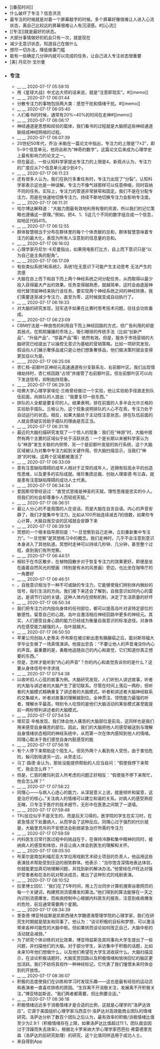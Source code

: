 - [[番茄时间]]
- 什么破坏了专注？信息洪流
- 最专注的时候就是对着一个屏幕敲字的时候。多个屏幕好像很难让人进入心流状态，离自己比较远的屏幕很难让人有沉浸感。#[[心流]]
- [[专注]]就是最好的状态。
- 大部分事情做好的机会只有一次，就是现在
- 减少无意识状态，知道自己在做什么
- 想尽一切办法，降低做事门槛
- 能有一些确定几分钟内就可以完成的任务，让自己进入专注状态很重要
- [美] 丹尼尔·戈尔曼
- ### 专注
    - __ __ 2020-07-17 05:59:10
    - 用《星球大战》中尤达大师的话来说，就是“注意即现实”。#[[memo]]
    - __ __ 2020-07-17 06:01:44
    - 分散专注力的事物包括两大类：感觉干扰和情绪干扰。#[[memo]]
    - __ __ 2020-07-17 06:05:40
    - 人们看书的时候，通常有20%~40%的时间在走神#[[memo]]
    - __ __ 2020-07-17 06:06:17
    - 神经通道是思想和经验的载体，我们看书的过程就是大脑把这些神经通道联结成神经网络的过程。
    - __ __ 2020-07-17 06:07:39
    - 20世纪50年代，乔治·米勒在一篇论文中指出，专注力的上限是“7±2”，即5~9个信息单元，他将此称为“神奇的数字”。这篇论文后来成为心理学史上最有影响力的论文之一。
    - 但在最近，一些认知科学家提出专注力的上限是4。新观点认为，专注力的广度应从7个信息单元减少到4个。
    - __ __ 2020-07-17 06:11:23
    - 还有很多人认为，我们在执行多重任务时，专注力出现了“分裂”。认知科学家表示这也是一种误解。专注力不像气球那样可以任意伸缩，同时容纳不同的任务。实际上，专注力的管道非常狭窄和固定。我们不是在分配专注力，而是在快速地切换专注力。持续不断地切换专注力会影响专注度。
    - __ __ 2020-07-17 06:11:31
    - 哈尔博达解释道：“大脑力图最有效地利用有限的资源，所以我们的记忆策略也遵循这一原理。”例如，把4、1、5这几个不同的数字组合成一个信息，如地区代码415。
    - __ __ 2020-07-17 06:12:55
    - 群体智慧相当于分布在群体里的每个个体贡献的总和，群体智慧意味着专注力的最大化，表现为所有人注意到的信息量的总和。
    - __ __ 2020-07-17 06:16:02
    - 心理学家丹尼尔·卡尼曼指出，如果用电影打比方，自上而下意识只是“以为自己是主角的配角”。
    - __ __ 2020-07-17 06:17:09
    - 有些类似系统1和系统2，系统1在无意识下可能产生主动思考 无法产生的灵感
    - 大脑在自上而下和自下而上两个神经系统之间分配任务，从而取得以最少投入获得最大产出的效果。任务变得越熟悉，就越简单，这时会由底层神经代替顶层神经来执行该任务。要实现两个神经系统之间的神经转换，我们需要逐渐减少专注力，直至为零，这时候就变成自动执行了。
    - __ __ 2020-07-17 06:19:33
    - 对大脑的研究发现，冠军选手如果在比赛时思考技术问题，往往会功败垂成。
    - __ __ 2020-07-17 06:23:09
    - CBM疗法是一种良性的利用自下而上神经回路的方式，但广告利用的却是其弱点。在熙熙攘攘的市场上，吸引眼球的传统手法（比如“创新产品”、“升级产品”、“惊喜产品”等）依然有效。但是，服务于市场营销的大脑研究已经提出了以操控无意识为基础的营销策略。比如一项研究发现，假设向人们展示奢侈品或只是让他们想象奢侈品，他们做决策时就会变得更加自以为是。
    - __ __ 2020-07-17 06:25:06
    - 杏仁核–前额叶区神经元高速通道有分支联系左、右前额叶区。我们出现情绪劫持时，杏仁核回路“占领”并接管了右前额叶区。但左前额叶区可以向下发送信号，抑制劫持现象。
    - __ __ 2020-07-17 06:29:30
    - 哈佛大学心理学家埃伦·兰格曾经做过一个实验，他让实验助手径直走到队伍前面，向排队的人提出：“我要复印一些东西。”
    - 排队的人全都是要复印的人。结果表明，排在前面的人多半会允许兰格的实验助手插队。兰格认为，这个现象说明排队的人心不在焉，专注力处于自动运行的状态。相反，如果大脑处于主动性注意状态，排在队伍前面的人就会质疑实验助手插队的理由是否正当。
    - __ __ 2020-07-17 06:31:16
    - 最近的大脑扫描研究发现了一个惊人的现象：我们在“神游”时，大脑中居然有两个主要的区域似乎处于活跃状态：一个是长期以来被科学家认为与“神游”发生关联的内侧带，另一个是前额叶皮层的执行系统，这个大脑区域被认为对集中专注力起到关键作用。但大脑扫描显示，当我们“神游”的时候，这两个区域都被激活了
    - __ __ 2020-07-17 06:33:09
    - 患有注意缺陷障碍的成年人相对于正常的成年人，还拥有较高水平的创造性思维，以及更多的实际成就。维珍集团总裁、创始人理查德·布兰森，就是患有注意缺陷障碍的成功人士代表。
    - __ __ 2020-07-17 06:34:34
    - 爱因斯坦曾经说过：“直觉式思维是神圣的天赋，理性思维是忠实的仆人。但我们的社会却尊重仆人而轻视天赋。”
    - __ __ 2020-07-17 06:36:51
    - 最让人分心的不是周围的人在说话，而是大脑在自言自语。内心的声音安静了，我们才能集中专注力。比如从100开始连续减去7的倍数，如果你专心计算，大脑自我交谈的区域就会安静下来
    - __ __ 2020-07-17 06:39:59
    - 冥想的一个根本指导原则是：“一旦觉察到自己走神，立刻重新集中专注力”。“一旦觉察”是冥想练习中的概念。我们走神时，几乎不会注意到意识本身进入了其他轨道。冥想时走神可以持续几秒钟、几分钟，甚至整个过程，直到我们有所觉察。
    - __ __ 2020-07-17 06:44:51
    - 相较于在市区散步，在植物园散步对于恢复专注力的效果更好。即便是坐在画着自然风光的壁画（特别是有水的风景画）旁边，也比坐在咖啡厅的一角要好
    - __ __ 2020-07-17 06:46:51
    - ，自我意识相当于一种不可或缺的专注力，它能够使我们辨别体内微妙的信号，指引生活的方向。我们接下来还会了解到，自我意识如同内心的雷达，是调节行动的关键。这种人体内在控制机制，决定了生活质量的好坏
    - __ __ 2020-07-17 06:50:34
    - 我们把专注力对内投向身体的任何部位，都可以提高岛叶对该特定部位的敏感性。留意自己的心跳，岛叶会激活相应神经回路中更多的神经元。其实，人们感受自身心跳的能力已经成为衡量自我意识的标准途径。对身体内在感受能力越强的人，岛叶就越大。
    - __ __ 2020-07-17 06:50:50
    - 苹果公司创始人史蒂夫·乔布斯在被诊断出患有胰腺癌之后，面对斯坦福大学毕业生做了一场真情演讲。他提出忠告：“不要让他人的声音淹没你内心的声音。最重要的是，勇敢地追随自己的内心和直觉，它们知道你真正想要的东西。”
    - 但是，怎样才能听到“内心的声音”？你的内心和直觉告诉你的是什么？这要从身体信号中寻求线
    - __ __ 2020-07-17 07:54:38
    - 以收听扣人心弦的故事为例。大脑研究发现，人们听别人讲述故事，听者的大脑与讲述者的大脑产生了密切联系。尽管在时间上落后一两秒，但听者的大脑模式精确重复了讲述者的大脑模式。听者和讲述者大脑神经联系的交集越大，听者对故事的理解越到位。全神贯注、领悟能力最强的听者，理解水平最高，特别令人吃惊的是他们大脑活动的某些模式甚至能提前一两秒预判讲述者的大脑模式。
    - __ __ 2020-07-17 07:54:54
    - 塔尼亚·辛格发现，我们体会他人痛苦的大脑部位是前岛，这同样也是我们用来感受自身痛苦的部位。因此，我们的大脑把他人的感受输送到与理解自身情绪状态相同的神经系统中，从而第一次在体内感知到他人的情绪。同理心取决于我们感觉自身内脏感受的能
    - __ __ 2020-07-17 07:56:16
    - 有个人停下来帮助这个陌生人。但另外两个人看到有人受伤，由于害怕危险，躲闪到街道另一边，从旁走过。
    - 马丁·路德·金认为，那些没能提供帮助的人应当自问：“假使我停下来帮忙，我会怎么样？”
    - 但是，仁慈的撒玛利亚人所考虑的问题正好相反：“假使我不停下来帮忙，他会怎么样？”
    - __ __ 2020-07-17 07:58:22
    - 同理心——与病人心连心的能力，从深层意义上说，就是倾听和留意，这是治疗的核心。”关注病人的情绪可以建立和谐的关系。对病人的感受熟视无睹，只专注于医疗的技术细节，无形中在医患之间筑了一道墙。
    - __ __ 2020-07-17 07:59:48
    - TPJ反应似乎不是天生的，而是后天习得的。医学院的学生在实习时，在紧急情况下处置病人，从而学会了这种反应。同理心过于强烈的代价就是，大脑里充斥的不安想法会削弱紧急治疗所需的专注力
    - __ __ 2020-07-17 07:59:59
    - 内科医生日常行医过程中的挑战在于，在保持冷静和集中精神的同时，接纳病人的感受和体验，并且让病人体会到医生的理解和关怀。
    - __ __ 2020-07-17 08:05:50
    - 布莱尔是南加利福尼亚大学应用戏剧艺术硕士项目的负责人，他运用这些表演技术帮助受到压迫的弱势群体。他表示：“当你饱含深情地表达体验，你就能更加真切地理解问题，并找到新的解决办法。”他曾经在卢旺达对强奸受害者和在洛杉矶对帮派成员，推出了这种形式的戏剧表演。
    - __ __ 2020-07-17 08:10:52
    - 拉里博士回忆：“我们花了5年时间，用上万台同步计算机搜索谷歌网页的每一个关键词，构建预测流感爆发的算法。”他们得到的算法能够在一天之内识别流感爆发，而疾病控制中心根据内科医生的报告，注意到疾病爆发的危险，前后通常需要两个星期。
    - __ __ 2020-07-17 08:34:39
    - 里查德·博亚特兹斯是凯斯西储大学魏德海管理学院的心理学家，我们在研究生时期就是朋友和同事了。他认为：“谈论积极的目标和梦想，可以激活带来各种可能性的大脑中枢。但如果转而谈论如何改正自己，大脑中枢的活动就会减弱。”
    - 为了研究个体训练的对比效果，博亚特兹斯及其同事向大学生提出了一些问题，并扫描他们的大脑。对于部分学生，采访集中于积极的话题，比如未来10年他们想做什么，以及他们希望在大学生涯收获什么。大脑扫描显示，在谈论积极话题时，大脑奖赏回路以及积极情绪和愉快回忆的脑区更加活跃。我们不妨将其视作一种神经标记，它代表了我们憧憬未来时体会到的开放性。
    - __ __ 2020-07-17 08:36:07
    - 积极的态度使我们在训练和学习时发现乐趣——这也是最有经验的运动员和表演者一直喜欢排练的原因。“生存离不开消极关注，发展离不开积极关注，”博亚特兹斯说，“我们两者都需要，但比例要合适。”
    - __ __ 2020-07-17 08:36:18
    - 积极情绪远远多于消极情绪才是合适的比例，这就是心理学的“洛萨达效应”。它源于美国组织心理学家马西亚尔·洛萨达对高效能商业团队的情绪研究。洛萨达分析了数百个团队之后认为，最有效率的积极/消极情绪比值至少为2.9∶1（积极情绪存在上限，如果洛萨达比值超过11∶1，团队就会因过于浮躁而失去效率）。根据北卡罗来纳大学心理学家芭芭拉·弗雷德里克森（洛萨达的前研究助理）的研究，这个比值同样适用于成功人士。
    - 来自得到App
